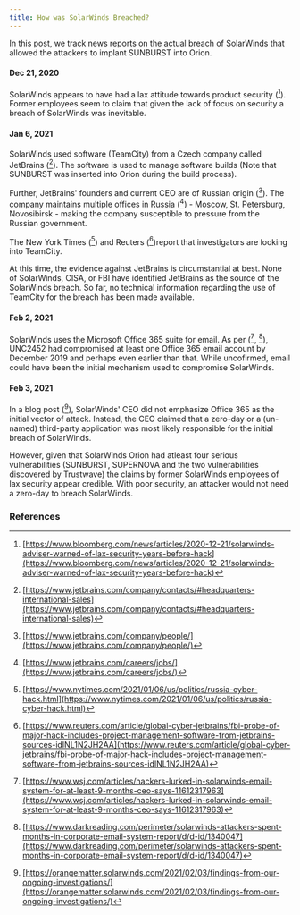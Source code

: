 ```yaml
---
title: How was SolarWinds Breached?
---
```

In this post, we track news reports on the actual breach of SolarWinds that allowed the attackers to implant SUNBURST into Orion.

#### Dec 21, 2020
SolarWinds appears to have had a lax attitude towards product security ([^bloomberg20201221]). Former employees seem to claim that given the lack of focus on security a breach of SolarWinds was inevitable.

#### Jan 6, 2021 
SolarWinds used software (TeamCity) from a Czech company called JetBrains ([^jetbrains1]). The software is used to manage software builds (Note that SUNBURST was inserted into Orion during the build process).

Further, JetBrains' founders and current CEO are of Russian origin ([^jetbrains2]). The company maintains multiple offices in Russia ([^jetbrains3]) - Moscow, St. Petersburg, Novosibirsk - making the company susceptible to pressure from the Russian government.

The New York Times ([^nyt20210106]) and Reuters ([^reuters20210106])report that investigators are looking into TeamCity.

At this time, the evidence against JetBrains is circumstantial at best. None of SolarWinds, CISA, or FBI have identified JetBrains as the source of the SolarWinds breach. So far, no technical information regarding the use of TeamCity for the breach has been made available.

#### Feb 2, 2021
SolarWinds uses the Microsoft Office 365 suite for email. As per ([^wsj20210202], [^dr20210203]), UNC2452 had compromised at least one Office 365 email account by December 2019 and perhaps even earlier than that. While uncofirmed, email could have been the initial mechanism used to compromise SolarWinds.

#### Feb 3, 2021
In a blog post ([^solarwinds20210203]), SolarWinds' CEO did not emphasize Office 365 as the initial vector of attack. Instead, the CEO claimed that a zero-day or a (un-named) third-party application was most likely responsible for the initial breach of SolarWinds.

However, given that SolarWinds Orion had atleast four serious vulnerabilities (SUNBURST, SUPERNOVA and the two vulnerabilities discovered by Trustwave) the claims by former SolarWinds employees of lax security appear credible. With poor security, an attacker would not need a zero-day to breach SolarWinds.


### References 
[^bloomberg20201221]: [https://www.bloomberg.com/news/articles/2020-12-21/solarwinds-adviser-warned-of-lax-security-years-before-hack](https://www.bloomberg.com/news/articles/2020-12-21/solarwinds-adviser-warned-of-lax-security-years-before-hack)
[^nyt20210106]: [https://www.nytimes.com/2021/01/06/us/politics/russia-cyber-hack.html](https://www.nytimes.com/2021/01/06/us/politics/russia-cyber-hack.html)
[^reuters20210106]: [https://www.reuters.com/article/global-cyber-jetbrains/fbi-probe-of-major-hack-includes-project-management-software-from-jetbrains-sources-idINL1N2JH2AA](https://www.reuters.com/article/global-cyber-jetbrains/fbi-probe-of-major-hack-includes-project-management-software-from-jetbrains-sources-idINL1N2JH2AA)
[^jetbrains1]: [https://www.jetbrains.com/company/contacts/#headquarters-international-sales](https://www.jetbrains.com/company/contacts/#headquarters-international-sales)
[^jetbrains2]: [https://www.jetbrains.com/company/people/](https://www.jetbrains.com/company/people/)
[^jetbrains3]: [https://www.jetbrains.com/careers/jobs/](https://www.jetbrains.com/careers/jobs/)
[^wsj20210202]: [https://www.wsj.com/articles/hackers-lurked-in-solarwinds-email-system-for-at-least-9-months-ceo-says-11612317963](https://www.wsj.com/articles/hackers-lurked-in-solarwinds-email-system-for-at-least-9-months-ceo-says-11612317963)
[^dr20210203]: [https://www.darkreading.com/perimeter/solarwinds-attackers-spent-months-in-corporate-email-system-report/d/d-id/1340047](https://www.darkreading.com/perimeter/solarwinds-attackers-spent-months-in-corporate-email-system-report/d/d-id/1340047)
[^solarwinds20210203]: [https://orangematter.solarwinds.com/2021/02/03/findings-from-our-ongoing-investigations/](https://orangematter.solarwinds.com/2021/02/03/findings-from-our-ongoing-investigations/)
